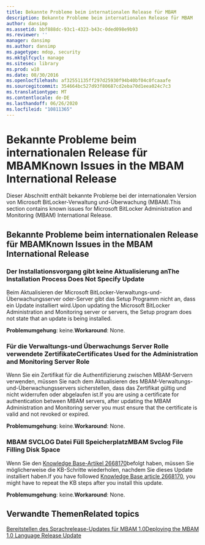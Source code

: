 ```yaml
---
title: Bekannte Probleme beim internationalen Release für MBAM
description: Bekannte Probleme beim internationalen Release für MBAM
author: dansimp
ms.assetid: bbf888dc-93c1-4323-b43c-0ded098e9b93
ms.reviewer: ''
manager: dansimp
ms.author: dansimp
ms.pagetype: mdop, security
ms.mktglfcycl: manage
ms.sitesec: library
ms.prod: w10
ms.date: 08/30/2016
ms.openlocfilehash: af32551135ff297d25930f94b40bf04c0fcaaafe
ms.sourcegitcommit: 354664bc527d93f80687cd2eba70d1eea024c7c3
ms.translationtype: MT
ms.contentlocale: de-DE
ms.lasthandoff: 06/26/2020
ms.locfileid: "10811365"
---
```

# <span data-ttu-id="79878-103">Bekannte Probleme beim internationalen Release für MBAM</span><span class="sxs-lookup"><span data-stu-id="79878-103">Known Issues in the MBAM International Release</span></span>

<span data-ttu-id="79878-104">Dieser Abschnitt enthält bekannte Probleme bei der internationalen Version von Microsoft BitLocker-Verwaltung und-Überwachung (MBAM).</span><span class="sxs-lookup"><span data-stu-id="79878-104">This section contains known issues for Microsoft BitLocker Administration and Monitoring (MBAM) International Release.</span></span>

## <span data-ttu-id="79878-105">Bekannte Probleme beim internationalen Release für MBAM</span><span class="sxs-lookup"><span data-stu-id="79878-105">Known Issues in the MBAM International Release</span></span>

### <span data-ttu-id="79878-106">Der Installationsvorgang gibt keine Aktualisierung an</span><span class="sxs-lookup"><span data-stu-id="79878-106">The Installation Process Does Not Specify Update</span></span>

<span data-ttu-id="79878-107">Beim Aktualisieren der Microsoft BitLocker-Verwaltungs-und-Überwachungsserver oder-Server gibt das Setup Programm nicht an, dass ein Update installiert wird.</span><span class="sxs-lookup"><span data-stu-id="79878-107">Upon updating the Microsoft BitLocker Administration and Monitoring server or servers, the Setup program does not state that an update is being installed.</span></span>

<span data-ttu-id="79878-108">**Problemumgehung**: keine.</span><span class="sxs-lookup"><span data-stu-id="79878-108">**Workaround**: None.</span></span>

### <span data-ttu-id="79878-109">Für die Verwaltungs-und Überwachungs Server Rolle verwendete Zertifikate</span><span class="sxs-lookup"><span data-stu-id="79878-109">Certificates Used for the Administration and Monitoring Server Role</span></span>

<span data-ttu-id="79878-110">Wenn Sie ein Zertifikat für die Authentifizierung zwischen MBAM-Servern verwenden, müssen Sie nach dem Aktualisieren des MBAM-Verwaltungs-und-Überwachungsservers sicherstellen, dass das Zertifikat gültig und nicht widerrufen oder abgelaufen ist.</span><span class="sxs-lookup"><span data-stu-id="79878-110">If you are using a certificate for authentication between MBAM servers, after updating the MBAM Administration and Monitoring server you must ensure that the certificate is valid and not revoked or expired.</span></span>

<span data-ttu-id="79878-111">**Problemumgehung**: keine.</span><span class="sxs-lookup"><span data-stu-id="79878-111">**Workaround**: None.</span></span>

### <span data-ttu-id="79878-112">MBAM SVCLOG Datei Füll Speicherplatz</span><span class="sxs-lookup"><span data-stu-id="79878-112">MBAM Svclog File Filling Disk Space</span></span>

<span data-ttu-id="79878-113">Wenn Sie den [Knowledge Base-Artikel 2668170](https://go.microsoft.com/fwlink/?LinkID=247277)befolgt haben, müssen Sie möglicherweise die KB-Schritte wiederholen, nachdem Sie dieses Update installiert haben.</span><span class="sxs-lookup"><span data-stu-id="79878-113">If you have followed [Knowledge Base article 2668170](https://go.microsoft.com/fwlink/?LinkID=247277), you might have to repeat the KB steps after you install this update.</span></span>

<span data-ttu-id="79878-114">**Problemumgehung**: keine.</span><span class="sxs-lookup"><span data-stu-id="79878-114">**Workaround**: None.</span></span>

## <span data-ttu-id="79878-115">Verwandte Themen</span><span class="sxs-lookup"><span data-stu-id="79878-115">Related topics</span></span>

[<span data-ttu-id="79878-116">Bereitstellen des Sprachrelease-Updates für MBAM 1.0</span><span class="sxs-lookup"><span data-stu-id="79878-116">Deploying the MBAM 1.0 Language Release Update</span></span>](deploying-the-mbam-10-language-release-update.md)

 

 






